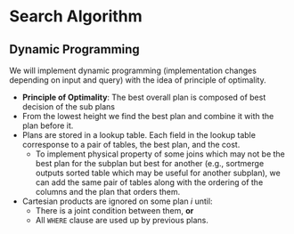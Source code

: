 #  Search Algorithm

## Dynamic Programming
We will implement dynamic programming (implementation changes depending on input and query) with the idea of principle of optimality.


* **Principle of Optimality**: The best overall plan is composed of best decision of the sub plans
* From the lowest height we find the best plan and combine it with the plan before it.
* Plans are stored in a lookup table. Each field in the lookup table corresponse to a pair of tables, the best plan, and the cost.
    * To implement physical property of some joins which may not be the best plan for the subplan but best for another (e.g., sortmerge outputs sorted table which may be useful for another subplan), we can add the same pair of tables along with the ordering of the columns and the plan that orders them.
* Cartesian products are ignored on some plan $i$ until:
    * There is a joint condition between them, **or**
    * All `WHERE` clause are used up by previous plans.